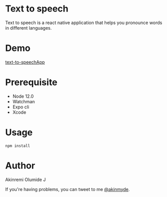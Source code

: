 # Text to speech

Text to speech is a react native application that helps you pronounce words in different languages.

# Demo
[text-to-speechApp](https://snack.expo.io/@akinmyde/speech)

# Prerequisite
* Node 12.0
* Watchman
* Expo cli
* Xcode

# Usage
```npm install```

# Author
Akinremi Olumide J

If you're having problems, you can tweet to me [@akinmyde](https://twitter.com/akinmyde).

